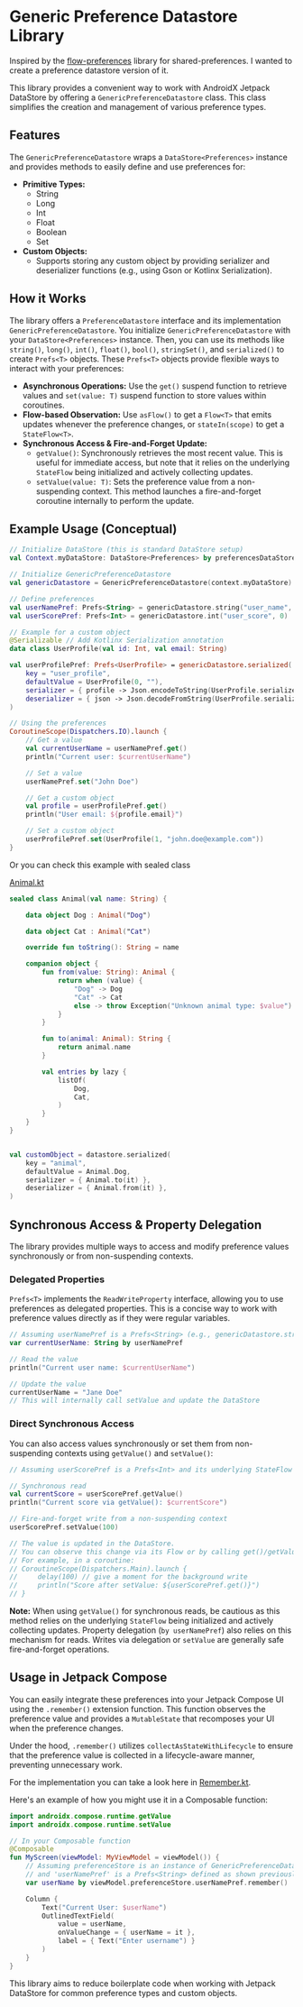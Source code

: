 # Generic Preference Datastore Library

Inspired by the [flow-preferences](https://github.com/tfcporciuncula/flow-preferences) library for shared-preferences. I wanted to create a preference datastore version of it.

This library provides a convenient way to work with AndroidX Jetpack DataStore by offering a `GenericPreferenceDatastore` class. This class simplifies the creation and management of various preference types.

## Features

The `GenericPreferenceDatastore` wraps a `DataStore<Preferences>` instance and provides methods to easily define and use preferences for:

*   **Primitive Types:**
    *   String
    *   Long
    *   Int
    *   Float
    *   Boolean
    *   Set<String>
*   **Custom Objects:**
    *   Supports storing any custom object by providing serializer and deserializer functions (e.g., using Gson or Kotlinx Serialization).

## How it Works

The library offers a `PreferenceDatastore` interface and its implementation `GenericPreferenceDatastore`. You initialize `GenericPreferenceDatastore` with your `DataStore<Preferences>` instance. Then, you can use its methods like `string()`, `long()`, `int()`, `float()`, `bool()`, `stringSet()`, and `serialized()` to create `Prefs<T>` objects. These `Prefs<T>` objects provide flexible ways to interact with your preferences:

*   **Asynchronous Operations:** Use the `get()` suspend function to retrieve values and `set(value: T)` suspend function to store values within coroutines.
*   **Flow-based Observation:** Use `asFlow()` to get a `Flow<T>` that emits updates whenever the preference changes, or `stateIn(scope)` to get a `StateFlow<T>`.
*   **Synchronous Access & Fire-and-Forget Update:**
    *   `getValue()`: Synchronously retrieves the most recent value. This is useful for immediate access, but note that it relies on the underlying `StateFlow` being initialized and actively collecting updates.
    *   `setValue(value: T)`: Sets the preference value from a non-suspending context. This method launches a fire-and-forget coroutine internally to perform the update.

## Example Usage (Conceptual)

```kotlin
// Initialize DataStore (this is standard DataStore setup)
val Context.myDataStore: DataStore<Preferences> by preferencesDataStore(name = "settings")

// Initialize GenericPreferenceDatastore
val genericDatastore = GenericPreferenceDatastore(context.myDataStore)

// Define preferences
val userNamePref: Prefs<String> = genericDatastore.string("user_name", "Guest")
val userScorePref: Prefs<Int> = genericDatastore.int("user_score", 0)
```

```kotlin
// Example for a custom object
@Serializable // Add Kotlinx Serialization annotation
data class UserProfile(val id: Int, val email: String)

val userProfilePref: Prefs<UserProfile> = genericDatastore.serialized(
    key = "user_profile",
    defaultValue = UserProfile(0, ""),
    serializer = { profile -> Json.encodeToString(UserProfile.serializer(), profile) }, 
    deserializer = { json -> Json.decodeFromString(UserProfile.serializer(), json) }
)

// Using the preferences
CoroutineScope(Dispatchers.IO).launch {
    // Get a value
    val currentUserName = userNamePref.get()
    println("Current user: $currentUserName")

    // Set a value
    userNamePref.set("John Doe")

    // Get a custom object
    val profile = userProfilePref.get()
    println("User email: ${profile.email}")

    // Set a custom object
    userProfilePref.set(UserProfile(1, "john.doe@example.com"))
}
```

Or you can check this example with sealed class

[Animal.kt](app/src/main/java/io/github/arthurkun/generic/datastore/app/domain/Animal.kt)

```kotlin
sealed class Animal(val name: String) {

    data object Dog : Animal("Dog")

    data object Cat : Animal("Cat")

    override fun toString(): String = name

    companion object {
        fun from(value: String): Animal {
            return when (value) {
                "Dog" -> Dog
                "Cat" -> Cat
                else -> throw Exception("Unknown animal type: $value")
            }
        }

        fun to(animal: Animal): String {
            return animal.name
        }

        val entries by lazy {
            listOf(
                Dog,
                Cat,
            )
        }
    }
}


val customObject = datastore.serialized(
    key = "animal",
    defaultValue = Animal.Dog,
    serializer = { Animal.to(it) },
    deserializer = { Animal.from(it) },
)
```

## Synchronous Access & Property Delegation
The library provides multiple ways to access and modify preference values synchronously or from non-suspending contexts.

### Delegated Properties
`Prefs<T>` implements the `ReadWriteProperty` interface, allowing you to use preferences as delegated properties. This is a concise way to work with preference values directly as if they were regular variables.

```kotlin
// Assuming userNamePref is a Prefs<String> (e.g., genericDatastore.string("user_name", "Guest"))
var currentUserName: String by userNamePref

// Read the value
println("Current user name: $currentUserName")

// Update the value
currentUserName = "Jane Doe" 
// This will internally call setValue and update the DataStore
```

### Direct Synchronous Access
You can also access values synchronously or set them from non-suspending contexts using `getValue()` and `setValue()`:

```kotlin
// Assuming userScorePref is a Prefs<Int> and its underlying StateFlow is active.

// Synchronous read
val currentScore = userScorePref.getValue()
println("Current score via getValue(): $currentScore")

// Fire-and-forget write from a non-suspending context
userScorePref.setValue(100)

// The value is updated in the DataStore.
// You can observe this change via its Flow or by calling get()/getValue() later.
// For example, in a coroutine:
// CoroutineScope(Dispatchers.Main).launch {
//     delay(100) // give a moment for the background write
//     println("Score after setValue: ${userScorePref.get()}")
// }
```
**Note:** When using `getValue()` for synchronous reads, be cautious as this method relies on the underlying `StateFlow` being initialized and actively collecting updates. Property delegation (`by userNamePref`) also relies on this mechanism for reads. Writes via delegation or `setValue` are generally safe fire-and-forget operations.

## Usage in Jetpack Compose

You can easily integrate these preferences into your Jetpack Compose UI using the `.remember()` extension function. This function observes the preference value and provides a `MutableState` that recomposes your UI when the preference changes.

Under the hood, `.remember()` utilizes `collectAsStateWithLifecycle` to ensure that the preference value is collected in a lifecycle-aware manner, preventing unnecessary work.

For the implementation you can take a look here in [Remember.kt](library/src/commonMain/kotlin/io/github/arthurkun/generic/datastore/Remember.kt).

Here's an example of how you might use it in a Composable function:

```kotlin
import androidx.compose.runtime.getValue
import androidx.compose.runtime.setValue

// In your Composable function
@Composable
fun MyScreen(viewModel: MyViewModel = viewModel()) {
    // Assuming preferenceStore is an instance of GenericPreferenceDatastore
    // and 'userNamePref' is a Prefs<String> defined as shown previously.
    var userName by viewModel.preferenceStore.userNamePref.remember()

    Column {
        Text("Current User: $userName")
        OutlinedTextField(
            value = userName,
            onValueChange = { userName = it },
            label = { Text("Enter username") }
        )
    }
}
```

This library aims to reduce boilerplate code when working with Jetpack DataStore for common preference types and custom objects.
